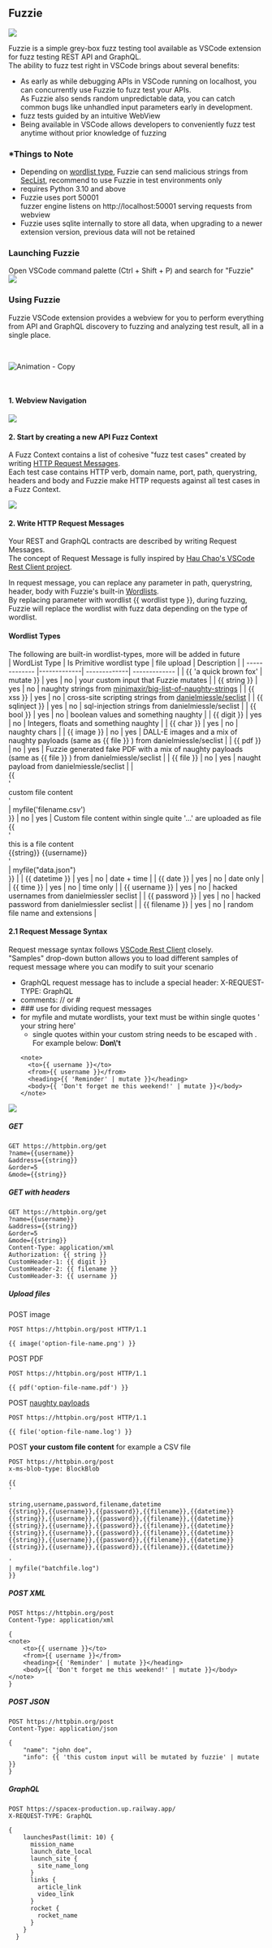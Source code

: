 ## Fuzzie
<img src="https://badgen.net/badge/version/1.0.0-alpha/green" />

Fuzzie is a simple grey-box fuzz testing tool available as VSCode extension for fuzz testing REST API and GraphQL.  
The ability to fuzz test right in VSCode brings about several benefits:

* As early as while debugging APIs in VSCode running on localhost, you can concurrently use Fuzzie to fuzz test your APIs.  
  As Fuzzie also sends random unpredictable data, you can catch common bugs like unhandled input parameters early in development.
* fuzz tests guided by an intuitive WebView
* Being available in VSCode allows developers to conveniently fuzz test anytime without prior knowledge of fuzzing

### *Things to Note    

* Depending on [wordlist type](#2-write-http-request-messages), Fuzzie can send malicious strings from [SecList](https://github.com/danielmiessler/SecLists), recommend to use Fuzzie in test environments only
* requires Python 3.10 and above
* Fuzzie uses port 50001  
  fuzzer engine listens on http://localhost:50001 serving requests from webview
* Fuzzie uses sqlite internally to store all data, when upgrading to a newer extension version, previous data will not be retained

### Launching Fuzzie  

Open VSCode command palette (Ctrl + Shift + P) and search for "Fuzzie"  
<img src="https://github.com/weixian-zhang/Fuzzie/blob/main/doc/tutorial/how%20to%20launch%20fuzzie.png" />


### Using Fuzzie 

Fuzzie VSCode extension provides a webview for you to perform everything from API and GraphQL discovery to fuzzing and analyzing test result, all in a single place.  

<br /> 

![Animation - Copy](https://user-images.githubusercontent.com/43234101/211010226-679c7e24-50a6-4a64-ad32-8fd3e40642fe.gif)

<br />  

#### 1. Webview Navigation  

<img src ="https://github.com/weixian-zhang/Fuzzie/blob/main/doc/tutorial/tutorial-fuzzie-webview.png" />

#### 2. Start by creating a  new API Fuzz Context

A Fuzz Context contains a list of cohesive "fuzz test cases" created by writing [HTTP Request Messages](#http-write-request-messages).  
Each test case contains HTTP verb, domain name, port, path, querystring, headers and body and Fuzzie make HTTP requests against all test cases in a Fuzz Context. 

<img src="https://github.com/weixian-zhang/Fuzzie/blob/main/doc/tutorial/create-new-api-context.png" />  

#### 2. Write HTTP Request Messages  

Your REST and GraphQL contracts are described by writing Request Messages.  
The concept of Request Message is fully inspired by [Hau Chao's VSCode Rest Client project](https://github.com/Huachao/vscode-restclient#select-request-text).  

In request message, you can replace any parameter in path, querystring, header, body with Fuzzie's built-in [Wordlists](#wordlist-types).  
By replacing parameter with wordlist {{ wordlist type }}, during fuzzing, Fuzzie will replace the wordlist with fuzz data depending on the type of wordlist.

#### Wordlist Types
The following are built-in wordlist-types, more will be added in future  
| WordList Type | Is Primitive wordlist type | file upload | Description   |
| ------------- |-------------| -------------| ------------- |
| {{ 'a quick brown fox' &#124; mutate }} | yes | no | your custom input that Fuzzie mutates |
| {{ string }} |  yes | no | naughty strings from [minimaxir/big-list-of-naughty-strings](https://github.com/minimaxir/big-list-of-naughty-strings) |
| {{ xss }} | yes | no | cross-site scripting strings from [danielmiessle/seclist](https://github.com/danielmiessler/SecLists) |
| {{ sqlinject }} | yes | no | sql-injection strings from danielmiessle/seclist |
| {{ bool }} | yes | no | boolean values and something naughty |
| {{ digit }} | yes | no | Integers, floats and something naughty |
| {{ char }} | yes | no | naughty chars |
| {{ image }} |  no | yes | DALL-E images and a mix of naughty payloads (same as {{ file }} ) from danielmiessle/seclist |
| {{ pdf }} |  no | yes | Fuzzie generated fake PDF with a mix of naughty payloads (same as {{ file }} ) from danielmiessle/seclist |
| {{ file }} |  no | yes | naught payload from danielmiessle/seclist |
| <br>{{<br> '<br>custom file content<br>'<br> &#124; myfile('filename.csv')<br> }} | no | yes | Custom file content within single quite '...' are uploaded as file<br>{{<br>'<br>this is a file content<br>{{string}} {{username}}<br>'<br> &#124; myfile("data.json")<br>}}  |
| {{ datetime }} | yes | no | date + time |
| {{ date }} | yes | no | date only |
| {{ time }} | yes | no | time only |
| {{ username }} | yes | no | hacked usernames from danielmiessler seclist |
| {{ password }} | yes | no | hacked password from danielmiessler seclist |
| {{ filename }} | yes | no | random file name and extensions |  

#### 2.1 Request Message Syntax  

Request message syntax follows [VSCode Rest Client](https://marketplace.visualstudio.com/items?itemName=humao.rest-client) closely.  
"Samples" drop-down button allows you to load different samples of request message where you can modify to suit your scenario  

* GraphQL request message has to include a special header: X-REQUEST-TYPE: GraphQL
* comments: // or #
* \#\#\# use for dividing request messages
* for myfile and mutate wordlists, your text must be within single quotes ' your string here'
  * single quotes within your custom string needs to be escaped with \.  
  For example below: **Don\\'t**
  ```
  <note>
    <to>{{ username }}</to>
    <from>{{ username }}</from>
    <heading>{{ 'Reminder' | mutate }}</heading>
    <body>{{ 'Don't forget me this weekend!' | mutate }}</body>
  </note>
  ```

<img src="https://github.com/weixian-zhang/Fuzzie/blob/main/doc/tutorial/request-message-syntax-1.png" />  

##### GET

```
GET https://httpbin.org/get
?name={{username}}
&address={{string}}
&order=5
&mode={{string}}

```

##### GET with headers  
```
GET https://httpbin.org/get
?name={{username}}
&address={{string}}
&order=5
&mode={{string}}
Content-Type: application/xml
Authorization: {{ string }}
CustomHeader-1: {{ digit }}
CustomHeader-2: {{ filename }}
CustomHeader-3: {{ username }}
```

##### Upload files  

POST image

```
POST https://httpbin.org/post HTTP/1.1

{{ image('option-file-name.png') }}
```

POST PDF

```
POST https://httpbin.org/post HTTP/1.1

{{ pdf('option-file-name.pdf') }}
```  

POST [naughty payloads](https://github.com/danielmiessler/SecLists/tree/master/Payloads)

```
POST https://httpbin.org/post HTTP/1.1

{{ file('option-file-name.log') }}
```

POST <b>your custom file content</b> for example a CSV file

```
POST https://httpbin.org/post
x-ms-blob-type: BlockBlob

{{
'

string,username,password,filename,datetime
{{string}},{{username}},{{password}},{{filename}},{{datetime}}
{{string}},{{username}},{{password}},{{filename}},{{datetime}}
{{string}},{{username}},{{password}},{{filename}},{{datetime}}
{{string}},{{username}},{{password}},{{filename}},{{datetime}}
{{string}},{{username}},{{password}},{{filename}},{{datetime}}
{{string}},{{username}},{{password}},{{filename}},{{datetime}}

'
| myfile("batchfile.log")
}}
```  

##### POST XML

```
POST https://httpbin.org/post
Content-Type: application/xml

{
<note>
    <to>{{ username }}</to>
    <from>{{ username }}</from>
    <heading>{{ 'Reminder' | mutate }}</heading>
    <body>{{ 'Don't forget me this weekend!' | mutate }}</body>
</note>
}
```

##### POST JSON  

```
POST https://httpbin.org/post
Content-Type: application/json

{
    "name": "john doe",
    "info": {{ 'this custom input will be mutated by fuzzie' | mutate }}
}
```  

##### GraphQL  

```
POST https://spacex-production.up.railway.app/
X-REQUEST-TYPE: GraphQL

{
    launchesPast(limit: 10) {
      mission_name
      launch_date_local
      launch_site {
        site_name_long
      }
      links {
        article_link
        video_link
      }
      rocket {
        rocket_name
      }
    }
  }
```








    
